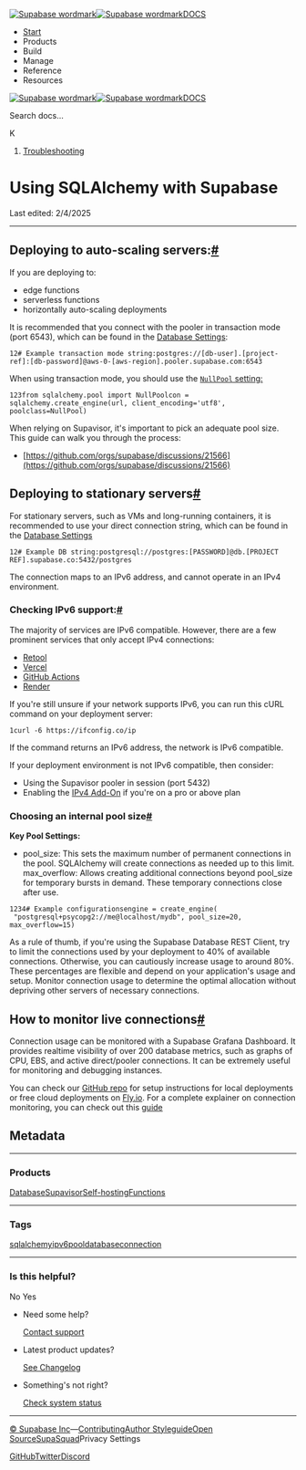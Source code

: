 [![Supabase wordmark](https://supabase.com/docs/_next/image?url=%2Fdocs%2Fsupabase-dark.svg&w=256&q=75&dpl=dpl_5BYG5BkQhU19GEfZfhcgAbeGcRQo)![Supabase wordmark](https://supabase.com/docs/_next/image?url=%2Fdocs%2Fsupabase-light.svg&w=256&q=75&dpl=dpl_5BYG5BkQhU19GEfZfhcgAbeGcRQo)DOCS](https://supabase.com/docs)

-   [Start](https://supabase.com/docs/guides/getting-started)
-   Products
-   Build
-   Manage
-   Reference
-   Resources

[![Supabase wordmark](https://supabase.com/docs/_next/image?url=%2Fdocs%2Fsupabase-dark.svg&w=256&q=75&dpl=dpl_5BYG5BkQhU19GEfZfhcgAbeGcRQo)![Supabase wordmark](https://supabase.com/docs/_next/image?url=%2Fdocs%2Fsupabase-light.svg&w=256&q=75&dpl=dpl_5BYG5BkQhU19GEfZfhcgAbeGcRQo)DOCS](https://supabase.com/docs)

Search docs...

K

1.  [Troubleshooting](https://supabase.com/docs/guides/troubleshooting)

# Using SQLAlchemy with Supabase

Last edited: 2/4/2025

* * *

## Deploying to auto-scaling servers:[#](#deploying-to-auto-scaling-servers)

If you are deploying to:

-   edge functions
-   serverless functions
-   horizontally auto-scaling deployments

It is recommended that you connect with the pooler in transaction mode (port 6543), which can be found in the [Database Settings](https://supabase.com/dashboard/project/_/settings/database):

```
12# Example transaction mode string:postgres://[db-user].[project-ref]:[db-password]@aws-0-[aws-region].pooler.supabase.com:6543
```

When using transaction mode, you should use the [`NullPool` setting:](https://docs.sqlalchemy.org/en/20/core/pooling.html#switching-pool-implementations)

```
123from sqlalchemy.pool import NullPoolcon = sqlalchemy.create_engine(url, client_encoding='utf8', poolclass=NullPool)
```

When relying on Supavisor, it's important to pick an adequate pool size. This guide can walk you through the process:

-   [https://github.com/orgs/supabase/discussions/21566](https://github.com/orgs/supabase/discussions/21566)

## Deploying to stationary servers[#](#deploying-to-stationary-servers)

For stationary servers, such as VMs and long-running containers, it is recommended to use your direct connection string, which can be found in the [Database Settings](https://supabase.com/dashboard/project/_/settings/database)

```
12# Example DB string:postgresql://postgres:[PASSWORD]@db.[PROJECT REF].supabase.co:5432/postgres
```

The connection maps to an IPv6 address, and cannot operate in an IPv4 environment.

### Checking IPv6 support:[#](#checking-ipv6-support)

The majority of services are IPv6 compatible. However, there are a few prominent services that only accept IPv4 connections:

-   [Retool](https://retool.com/)
-   [Vercel](https://vercel.com/)
-   [GitHub Actions](https://docs.github.com/en/actions)
-   [Render](https://render.com/)

If you're still unsure if your network supports IPv6, you can run this cURL command on your deployment server:

```
1curl -6 https://ifconfig.co/ip
```

If the command returns an IPv6 address, the network is IPv6 compatible.

If your deployment environment is not IPv6 compatible, then consider:

-   Using the Supavisor pooler in session (port 5432)
-   Enabling the [IPv4 Add-On](https://supabase.com/dashboard/project/_/settings/addons) if you're on a pro or above plan

### Choosing an internal pool size[#](#choosing-an-internal-pool-size)

**Key Pool Settings:**

-   pool\_size: This sets the maximum number of permanent connections in the pool. SQLAlchemy will create connections as needed up to this limit. max\_overflow: Allows creating additional connections beyond pool\_size for temporary bursts in demand. These temporary connections close after use.

```
1234# Example configurationsengine = create_engine(    "postgresql+psycopg2://me@localhost/mydb", pool_size=20, max_overflow=15)
```

As a rule of thumb, if you're using the Supabase Database REST Client, try to limit the connections used by your deployment to 40% of available connections. Otherwise, you can cautiously increase usage to around 80%. These percentages are flexible and depend on your application's usage and setup. Monitor connection usage to determine the optimal allocation without depriving other servers of necessary connections.

## How to monitor live connections[#](#how-to-monitor-live-connections)

Connection usage can be monitored with a Supabase Grafana Dashboard. It provides realtime visibility of over 200 database metrics, such as graphs of CPU, EBS, and active direct/pooler connections. It can be extremely useful for monitoring and debugging instances.

You can check our [GitHub repo](https://github.com/supabase/supabase-grafana) for setup instructions for local deployments or free cloud deployments on [Fly.io](http://fly.io/). For a complete explainer on connection monitoring, you can check out this [guide](https://github.com/orgs/supabase/discussions/27141)

## Metadata

* * *

### Products

[Database](https://supabase.com/docs/guides/troubleshooting?products=database)[Supavisor](https://supabase.com/docs/guides/troubleshooting?products=supavisor)[Self-hosting](https://supabase.com/docs/guides/troubleshooting?products=self-hosting)[Functions](https://supabase.com/docs/guides/troubleshooting?products=functions)

* * *

### Tags

[sqlalchemy](https://supabase.com/docs/guides/troubleshooting?tags=sqlalchemy)[ipv6](https://supabase.com/docs/guides/troubleshooting?tags=ipv6)[pool](https://supabase.com/docs/guides/troubleshooting?tags=pool)[database](https://supabase.com/docs/guides/troubleshooting?tags=database)[connection](https://supabase.com/docs/guides/troubleshooting?tags=connection)

* * *

### Is this helpful?

No Yes

-   Need some help?
    
    [Contact support](https://supabase.com/support)
-   Latest product updates?
    
    [See Changelog](https://supabase.com/changelog)
-   Something's not right?
    
    [Check system status](https://status.supabase.com/)

* * *

[© Supabase Inc](https://supabase.com/)—[Contributing](https://github.com/supabase/supabase/blob/master/apps/docs/DEVELOPERS.md)[Author Styleguide](https://github.com/supabase/supabase/blob/master/apps/docs/CONTRIBUTING.md)[Open Source](https://supabase.com/open-source)[SupaSquad](https://supabase.com/supasquad)Privacy Settings

[GitHub](https://github.com/supabase/supabase)[Twitter](https://twitter.com/supabase)[Discord](https://discord.supabase.com/)